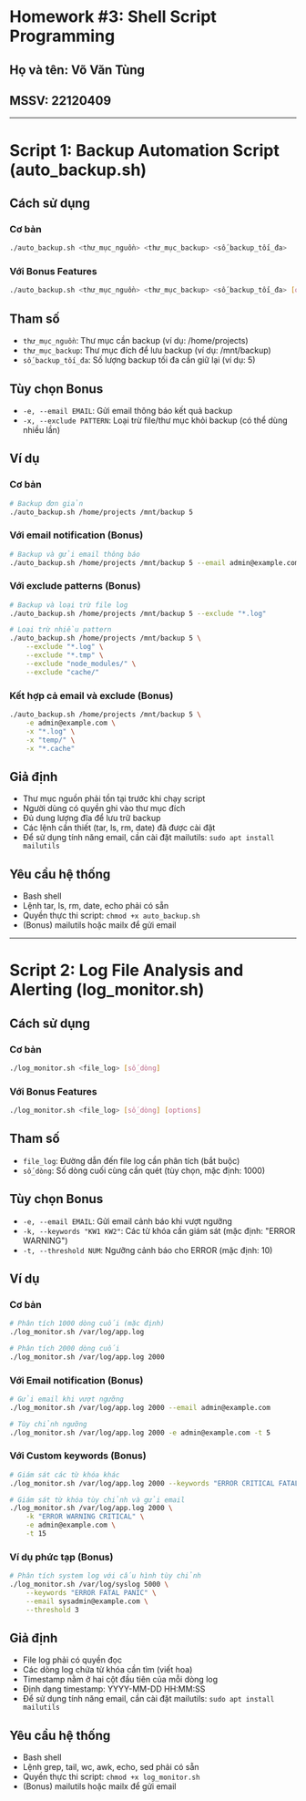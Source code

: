 # Homework #3: Shell Script Programming

## Họ và tên: Võ Văn Tùng
## MSSV: 22120409

---

# Script 1: Backup Automation Script (auto_backup.sh)
## Cách sử dụng
### Cơ bản
```bash
./auto_backup.sh <thư_mục_nguồn> <thư_mục_backup> <số_backup_tối_đa>
```

### Với Bonus Features
```bash
./auto_backup.sh <thư_mục_nguồn> <thư_mục_backup> <số_backup_tối_đa> [options]
```

## Tham số
- `thư_mục_nguồn`: Thư mục cần backup (ví dụ: /home/projects)
- `thư_mục_backup`: Thư mục đích để lưu backup (ví dụ: /mnt/backup)
- `số_backup_tối_đa`: Số lượng backup tối đa cần giữ lại (ví dụ: 5)

## Tùy chọn Bonus
- `-e, --email EMAIL`: Gửi email thông báo kết quả backup
- `-x, --exclude PATTERN`: Loại trừ file/thư mục khỏi backup (có thể dùng nhiều lần)

## Ví dụ
### Cơ bản
```bash
# Backup đơn giản
./auto_backup.sh /home/projects /mnt/backup 5
```

### Với email notification (Bonus)
```bash
# Backup và gửi email thông báo
./auto_backup.sh /home/projects /mnt/backup 5 --email admin@example.com
```

### Với exclude patterns (Bonus)
```bash
# Backup và loại trừ file log
./auto_backup.sh /home/projects /mnt/backup 5 --exclude "*.log"

# Loại trừ nhiều pattern
./auto_backup.sh /home/projects /mnt/backup 5 \
    --exclude "*.log" \
    --exclude "*.tmp" \
    --exclude "node_modules/" \
    --exclude "cache/"
```

### Kết hợp cả email và exclude (Bonus)
```bash
./auto_backup.sh /home/projects /mnt/backup 5 \
    -e admin@example.com \
    -x "*.log" \
    -x "temp/" \
    -x "*.cache"
```

## Giả định
- Thư mục nguồn phải tồn tại trước khi chạy script
- Người dùng có quyền ghi vào thư mục đích
- Đủ dung lượng đĩa để lưu trữ backup
- Các lệnh cần thiết (tar, ls, rm, date) đã được cài đặt
- Để sử dụng tính năng email, cần cài đặt mailutils: `sudo apt install mailutils`

## Yêu cầu hệ thống
- Bash shell
- Lệnh tar, ls, rm, date, echo phải có sẵn
- Quyền thực thi script: `chmod +x auto_backup.sh`
- (Bonus) mailutils hoặc mailx để gửi email

---

# Script 2: Log File Analysis and Alerting (log_monitor.sh)
## Cách sử dụng

### Cơ bản
```bash
./log_monitor.sh <file_log> [số_dòng]
```

### Với Bonus Features
```bash
./log_monitor.sh <file_log> [số_dòng] [options]
```

## Tham số
- `file_log`: Đường dẫn đến file log cần phân tích (bắt buộc)
- `số_dòng`: Số dòng cuối cùng cần quét (tùy chọn, mặc định: 1000)

## Tùy chọn Bonus
- `-e, --email EMAIL`: Gửi email cảnh báo khi vượt ngưỡng
- `-k, --keywords "KW1 KW2"`: Các từ khóa cần giám sát (mặc định: "ERROR WARNING")
- `-t, --threshold NUM`: Ngưỡng cảnh báo cho ERROR (mặc định: 10)

## Ví dụ
### Cơ bản
```bash
# Phân tích 1000 dòng cuối (mặc định)
./log_monitor.sh /var/log/app.log

# Phân tích 2000 dòng cuối
./log_monitor.sh /var/log/app.log 2000
```

### Với Email notification (Bonus)
```bash
# Gửi email khi vượt ngưỡng
./log_monitor.sh /var/log/app.log 2000 --email admin@example.com

# Tùy chỉnh ngưỡng
./log_monitor.sh /var/log/app.log 2000 -e admin@example.com -t 5
```

### Với Custom keywords (Bonus)
```bash
# Giám sát các từ khóa khác
./log_monitor.sh /var/log/app.log 2000 --keywords "ERROR CRITICAL FATAL"

# Giám sát từ khóa tùy chỉnh và gửi email
./log_monitor.sh /var/log/app.log 2000 \
    -k "ERROR WARNING CRITICAL" \
    -e admin@example.com \
    -t 15
```

### Ví dụ phức tạp (Bonus)
```bash
# Phân tích system log với cấu hình tùy chỉnh
./log_monitor.sh /var/log/syslog 5000 \
    --keywords "ERROR FATAL PANIC" \
    --email sysadmin@example.com \
    --threshold 3
```

## Giả định
- File log phải có quyền đọc
- Các dòng log chứa từ khóa cần tìm (viết hoa)
- Timestamp nằm ở hai cột đầu tiên của mỗi dòng log
- Định dạng timestamp: YYYY-MM-DD HH:MM:SS
- Để sử dụng tính năng email, cần cài đặt mailutils: `sudo apt install mailutils`

## Yêu cầu hệ thống
- Bash shell
- Lệnh grep, tail, wc, awk, echo, sed phải có sẵn
- Quyền thực thi script: `chmod +x log_monitor.sh`
- (Bonus) mailutils hoặc mailx để gửi email